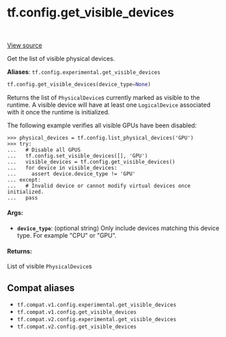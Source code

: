 <div itemscope itemtype="http://developers.google.com/ReferenceObject">
<meta itemprop="name" content="tf.config.get_visible_devices" />
<meta itemprop="path" content="Stable" />
</div>

# tf.config.get_visible_devices

<!-- Insert buttons and diff -->

<table class="tfo-notebook-buttons tfo-api" align="left">
</table>

<a target="_blank" href="/code/stable/tensorflow/python/framework/config.py">View source</a>



Get the list of visible physical devices.

**Aliases**: `tf.config.experimental.get_visible_devices`

``` python
tf.config.get_visible_devices(device_type=None)
```



<!-- Placeholder for "Used in" -->

Returns the list of `PhysicalDevice`s currently marked as visible to the
runtime. A visible device will have at least one `LogicalDevice` associated
with it once the runtime is initialized.

The following example verifies all visible GPUs have been disabled:

```
>>> physical_devices = tf.config.list_physical_devices('GPU')
>>> try:
...   # Disable all GPUS
...   tf.config.set_visible_devices([], 'GPU')
...   visible_devices = tf.config.get_visible_devices()
...   for device in visible_devices:
...     assert device.device_type != 'GPU'
... except:
...   # Invalid device or cannot modify virtual devices once initialized.
...   pass
```

#### Args:


* <b>`device_type`</b>: (optional string) Only include devices matching this device
  type. For example "CPU" or "GPU".


#### Returns:

List of visible `PhysicalDevice`s


## Compat aliases

* `tf.compat.v1.config.experimental.get_visible_devices`
* `tf.compat.v1.config.get_visible_devices`
* `tf.compat.v2.config.experimental.get_visible_devices`
* `tf.compat.v2.config.get_visible_devices`

